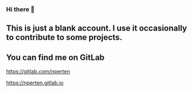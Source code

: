 ### Hi there 👋

## This is just a blank account. I use it occasionally to contribute to some projects.

## You can find me on GitLab

https://gitlab.com/nperten

https://nperten.gitlab.io
